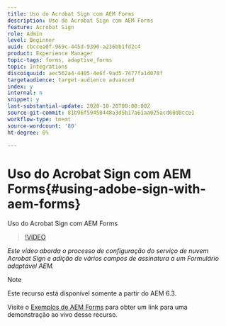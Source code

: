 ```yaml
---
title: Uso do Acrobat Sign com AEM Forms
description: Uso do Acrobat Sign com AEM Forms
feature: Acrobat Sign
role: Admin
level: Beginner
uuid: cbccea0f-969c-445d-9390-a236bb1fd2c4
product: Experience Manager
topic-tags: forms, adaptive_forms
topic: Integrations
discoiquuid: aec562a4-4405-4e6f-9ad5-7477fa1d078f
targetaudience: target-audience advanced
index: y
internal: n
snippet: y
last-substantial-update: 2020-10-20T00:00:00Z
source-git-commit: 81b96f59450448a3d5b17a61aa025acd60d0cce1
workflow-type: tm+mt
source-wordcount: '80'
ht-degree: 0%

---
```



# Uso do Acrobat Sign com AEM Forms{#using-adobe-sign-with-aem-forms}

Uso do Acrobat Sign com AEM Forms

>[!VIDEO](https://video.tv.adobe.com/v/18696?quality=9&learn=on)

*Este vídeo aborda o processo de configuração do serviço de nuvem Acrobat Sign e adição de vários campos de assinatura a um Formulário adaptável AEM.*

>[!NOTE]
>
>Este recurso está disponível somente a partir do AEM 6.3.

Visite o [Exemplos de AEM Forms](https://forms.enablementadobe.com/content/samples/samples.html?query=0#formsandsign) para obter um link para uma demonstração ao vivo desse recurso.
